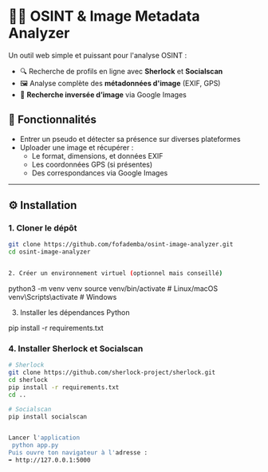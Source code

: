 # 🕵️‍♂️ OSINT & Image Metadata Analyzer

Un outil web simple et puissant pour l'analyse OSINT :

- 🔍 Recherche de profils en ligne avec **Sherlock** et **Socialscan**
- 🖼️ Analyse complète des **métadonnées d'image** (EXIF, GPS)
- 🔁 **Recherche inversée d’image** via Google Images

## 🚀 Fonctionnalités

- Entrer un pseudo et détecter sa présence sur diverses plateformes
- Uploader une image et récupérer :
  - Le format, dimensions, et données EXIF
  - Les coordonnées GPS (si présentes)
  - Des correspondances via Google Images

---

## ⚙️ Installation

### 1. Cloner le dépôt

```bash
git clone https://github.com/fofademba/osint-image-analyzer.git
cd osint-image-analyzer


2. Créer un environnement virtuel (optionnel mais conseillé)


```
python3 -m venv venv
source venv/bin/activate  # Linux/macOS
venv\Scripts\activate     # Windows

3. Installer les dépendances Python


pip install -r requirements.txt

### 4. Installer Sherlock et Socialscan

```bash
# Sherlock
git clone https://github.com/sherlock-project/sherlock.git
cd sherlock
pip install -r requirements.txt
cd ..

# Socialscan
pip install socialscan


Lancer l'application
 python app.py
Puis ouvre ton navigateur à l'adresse :
➡️ http://127.0.0.1:5000



